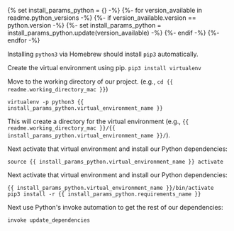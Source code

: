 {% set install_params_python = {} -%}
{%- for version_available in readme.python_versions -%}
  {%- if version_available.version == python.version -%}
    {%- set install_params_python = install_params_python.update(version_available) -%}
  {%- endif -%}
{%- endfor -%}

Installing `python3` via Homebrew should install `pip3` automatically.

Create the virtual environment using pip.
`pip3 install virtualenv`

Move to the working directory of our project. (e.g., `cd {{ readme.working_directory_mac }}`)

`virtualenv -p python3 {{ install_params_python.virtual_environment_name }}`

This will create a directory for the virtual environment (e.g., `{{ readme.working_directory_mac }}/{{ install_params_python.virtual_environment_name }}/`).

Next activate that virtual environment and install our Python dependencies:

`source {{ install_params_python.virtual_environment_name }} activate`

Next activate that virtual environment and install our Python dependencies:

    {{ install_params_python.virtual_environment_name }}/bin/activate
    pip3 install -r {{ install_params_python.requirements_name }}

Next use Python's invoke automation to get the rest of our dependencies:

    invoke update_dependencies
